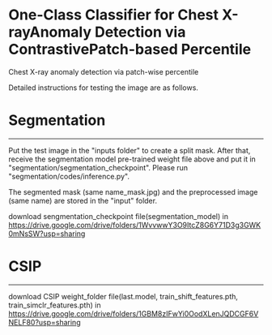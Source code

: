 
# One-Class Classifier for Chest X-rayAnomaly Detection via ContrastivePatch-based Percentile


Chest X-ray anomaly detection via patch-wise percentile



Detailed instructions for testing the image are as follows.



# Segmentation
------
Put the test image in the "inputs folder" to create a split mask. After that, receive the segmentation model pre-trained weight file above and put it in "segmentation/segmentation_checkpoint". Please run "segmentation/codes/inference.py".

The segmented mask (same name_mask.jpg) and the preprocessed image (same name) are stored in the "input" folder.

download sengmentation_checkpoint file(segmentation_model) in https://drive.google.com/drive/folders/1WvvwwY3O9ItcZ8G6Y71D3g3GWK0mNsSW?usp=sharing


# CSIP
------

download CSIP weight_folder file(last.model, train_shift_features.pth, train_simclr_features.pth) in https://drive.google.com/drive/folders/1GBM8zIFwYi0OodXLenJQDCGF6VNELF80?usp=sharing

